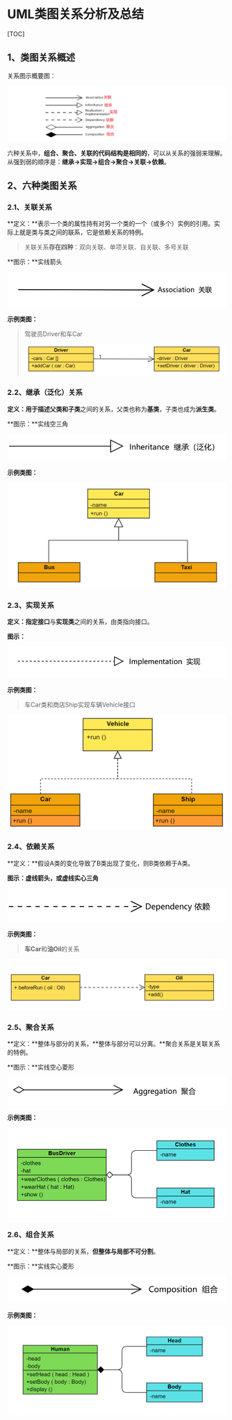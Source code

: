 # UML类图关系分析及总结

[TOC]

## 1、类图关系概述

关系图示概要图：

![image-20230819231653540](UML类图关系分析及总结.assets/image-20230819231653540.png)

六种关系中，**组合、聚合、关联的代码结构是相同的**，可以从关系的强弱来理解。从强到弱的顺序是：**继承→实现→组合→聚合→关联→依赖**。

## 2、六种类图关系

### 2.1、关联关系

**定义：**表示一个类的属性持有对另一个类的一个（或多个）实例的引用。实际上就是类与类之间的联系，它是依赖关系的特例。

>  关联关系**存在四种**：双向关联、单项关联、自关联、多号关联

**图示：**实线箭头

![image-20230819233552729](UML类图关系分析及总结.assets/image-20230819233552729.png)

**示例类图：**

> 驾驶员Driver和车Car
>
> ![image-20230819233707726](UML类图关系分析及总结.assets/image-20230819233707726.png)

### 2.2、继承（泛化）关系

**定义：**用于描述**父类和子类**之间的关系，父类也称为**基类**，子类也成为**派生类**。

**图示：**实线空三角

![image-20230820000754450](UML类图关系分析及总结.assets/image-20230820000754450.png)

**示例类图：**

![image-20230820001227371](UML类图关系分析及总结.assets/image-20230820001227371.png)

### 2.3、实现关系

**定义：**指定**接口**与**实现类**之间的关系，由类指向接口。

**图示：**

![image-20230819234314778](UML类图关系分析及总结.assets/image-20230819234314778.png)



**示例类图：**

> 车Car类和商店Ship实现车辆Vehicle接口

![image-20230820000530348](UML类图关系分析及总结.assets/image-20230820000530348.png)

### 2.4、依赖关系

**定义：**假设A类的变化导致了B类出现了变化，则B类依赖于A类。

**图示：**虚线箭头，或**虚线实心三角**

![image-20230819231909076](UML类图关系分析及总结.assets/image-20230819231909076.png)

**示例类图：**

>  **车Car**和**油Oil**的关系

![image-20230819231956244](UML类图关系分析及总结.assets/image-20230819231956244.png)

### 2.5、聚合关系

**定义：**整体与部分的关系，**整体与部分可以分离。**聚合关系是关联关系的特例。

**图示：**实线空心菱形

![image-20230820002345640](UML类图关系分析及总结.assets/image-20230820002345640.png)

**示例类图：**

![image-20230820002554323](UML类图关系分析及总结.assets/image-20230820002554323.png)

### 2.6、组合关系

**定义：**整体与局部的关系，**但整体与局部不可分割**。

**图示：**实线实心菱形

![image-20230820002447504](UML类图关系分析及总结.assets/image-20230820002447504.png)

**示例类图：**

![image-20230820002521897](UML类图关系分析及总结.assets/image-20230820002521897.png)